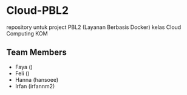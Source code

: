 # Cloud-PBL2
repository untuk project PBL2 (Layanan Berbasis Docker) kelas Cloud Computing KOM

## Team Members
- Faya ()
- Feli ()
- Hanna (hansoee)
- Irfan (irfannm2)
